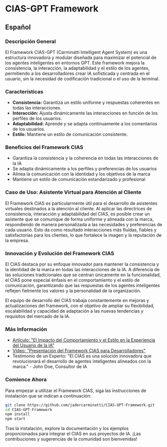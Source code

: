 # CIAS-GPT Framework

## Español
### Descripción General
El Framework CIAS-GPT (Carminatti Intelligent Agent System) es una estructura innovadora y modular diseñada para maximizar el potencial de los agentes inteligentes en entornos GPT. Este framework mejora la consistencia, la interacción, la adaptabilidad y el estilo de los agentes, permitiendo a los desarrolladores crear IA sofisticada y centrada en el usuario, sin la necesidad de codificación tradicional o el uso de la terminal.

### Características
- **Consistencia:** Garantiza un estilo uniforme y respuestas coherentes en todas las interacciones.
- **Interacción:** Ajusta dinámicamente las interacciones en función de los perfiles de los usuarios.
- **Adaptabilidad:** Aprende y se adapta continuamente a los comentarios de los usuarios.
- **Estilo:** Mantiene un estilo de comunicación consistente.

### Beneficios del Framework CIAS
- Garantiza la consistencia y la coherencia en todas las interacciones de la IA
- Se adapta dinámicamente a los perfiles y preferencias de los usuarios
- Alinea la comunicación con la identidad y los objetivos de la marca
- Mantiene un estilo de comunicación estandarizado y profesional

### Caso de Uso: Asistente Virtual para Atención al Cliente
El Framework CIAS es particularmente útil para el desarrollo de asistentes virtuales destinados a la atención al cliente. Al aplicar las directrices de consistencia, interacción y adaptabilidad del CIAS, es posible crear un asistente que se comunique de forma uniforme y alineada con la marca, respondiendo de manera personalizada a las necesidades y preferencias de cada usuario. Esto da como resultado interacciones más fluidas, fiables y satisfactorias para los clientes, lo que fortalece la imagen y la reputación de la empresa.

### Innovación y Evolución del Framework CIAS
El CIAS destaca por su enfoque innovador para mantener la consistencia y la identidad de la marca en todas las interacciones de la IA. A diferencia de las soluciones tradicionales que se centran únicamente en la funcionalidad, el CIAS pone especial énfasis en el comportamiento y el estilo de comunicación, garantizando que las respuestas de los agentes inteligentes reflejen fielmente los valores y la personalidad de la organización.

El equipo de desarrollo del CIAS trabaja constantemente en mejoras y actualizaciones del framework, con el objetivo de ampliar su flexibilidad, escalabilidad y capacidad de adaptación a las nuevas tendencias y requisitos del mercado de la IA.

### Más Información
- [Artículo: "El Impacto del Comportamiento y el Estilo en la Experiencia del Usuario de la IA"](https://www.example.com/cia-gpt-article)
- [Vídeo: "Presentación del Framework CIAS para Desarrolladores"](https://www.example.com/cia-gpt-video)
- Testimonio de un Experto: "El CIAS es una solución innovadora que revolucionará el desarrollo de agentes inteligentes alineados con la marca." - John Doe, Consultor de IA

### Comience Ahora
Para empezar a utilizar el Framework CIAS, siga las instrucciones de instalación que se indican a continuación:

```bash
git clone https://github.com/jadercarminatti/CIAS-GPT-Framework.git
cd CIAS-GPT-Framework
npm install
npm start
```

Tras la instalación, explore la documentación y los ejemplos proporcionados para integrar el CIAS en sus proyectos de IA. ¡Las contribuciones y sugerencias de la comunidad son bienvenidas!
